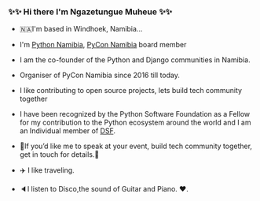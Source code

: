 
### :sparkles::sparkles: Hi there I'm Ngazetungue Muheue :sparkles::sparkles:

- 🇳🇦I'm based in Windhoek, Namibia...
- I'm [Python Namibia](http:/pynam.org/), [PyCon Namibia](https://na.pycon.org/) board member
- I am the co-founder of the Python and Django communities in Namibia.
- Organiser of PyCon Namibia since 2016 till today.
- I like contributing to open source projects, lets build tech community together
- I have been recognized by the Python Software Foundation as a Fellow for my contribution to the Python ecosystem around the world and I am an Individual member of [DSF](https://www.djangoproject.com/foundation/).
- 🎤If you’d like me to speak at your event, build tech community together, get in touch for details.🎤

- :airplane: I like traveling.
- :speaker:I listen to Disco,the sound of Guitar and Piano. :heart:.
